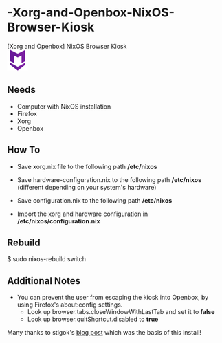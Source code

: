 # -Xorg-and-Openbox-NixOS-Browser-Kiosk
[Xorg and Openbox] NixOS Browser Kiosk<br>
![alt text](https://github.com/adam-p/markdown-here/raw/master/src/common/images/icon48.png "Logo Title Text 1")

## Needs
- Computer with NixOS installation
- Firefox
- Xorg
- Openbox

## How To
- Save xorg.nix file to the following path __/etc/nixos__
- Save hardware-configuration.nix to the following path __/etc/nixos__ (different depending on your system's hardware)
- Save configuration.nix to the following path __/etc/nixos__

- Import the xorg and hardware configuration in __/etc/nixos/configuration.nix__

## Rebuild
$ sudo nixos-rebuild switch

## Additional Notes
- You can prevent the user from escaping the kiosk into Openbox, by using Firefox's about:config settings.
  * Look up browser.tabs.closeWindowWithLastTab and set it to __false__
  * Look up browser.quitShortcut.disabled to __true__

Many thanks to stigok's [blog post](https://blog.stigok.com/2020/06/20/nixos-xserver-openbox-auto-start-browser-application.html) which was the basis of this install!
